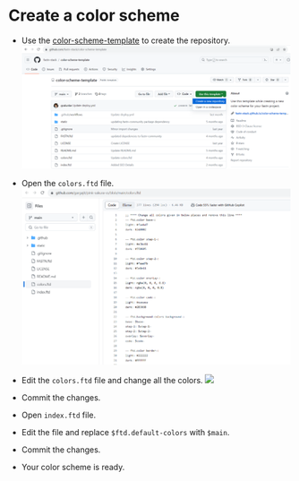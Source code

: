 # Create a color scheme

- Use the [color-scheme-template](https://github.com/fastn-stack/color-scheme-template) to create the repository.
![](cs-template.png)

- Open the `colors.ftd` file.
![](default-colors-file.png)

- Edit the `colors.ftd` file and change all the colors. 
![](modified-colors.file.png)

- Commit the changes.

- Open `index.ftd` file.

- Edit the file and replace `$ftd.default-colors` with `$main`.

- Commit the changes.

- Your color scheme is ready.